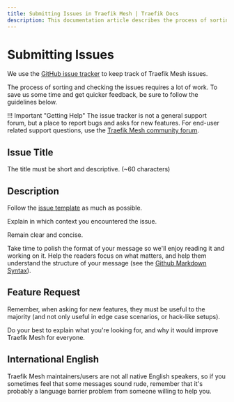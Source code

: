 ```yaml
---
title: Submitting Issues in Traefik Mesh | Traefik Docs
description: This documentation article describes the process of sorting and checking issues in Traefik Mesh.
---
```


# Submitting Issues

We use the [GitHub issue tracker](https://github.com/traefik/mesh/issues) to keep track of Traefik Mesh issues. 

The process of sorting and checking the issues requires a lot of work. To save us some time and get quicker feedback, 
be sure to follow the guidelines below.

!!! Important "Getting Help"
    The issue tracker is not a general support forum, but a place to report bugs and asks for new features.
    For end-user related support questions, use the [Traefik Mesh community forum](https://community.traefik.io/c/traefik-mesh).

## Issue Title

The title must be short and descriptive. (~60 characters)

## Description

Follow the [issue template](https://github.com/traefik/mesh/blob/master/.github/ISSUE_TEMPLATE/) as much as possible.

Explain in which context you encountered the issue.

Remain clear and concise.

Take time to polish the format of your message so we'll enjoy reading it and working on it. Help the readers focus on 
what matters, and help them understand the structure of your message (see the [Github Markdown Syntax](https://help.github.com/articles/github-flavored-markdown)).

## Feature Request

Remember, when asking for new features, they must be useful to the majority (and not only useful in edge case scenarios, or hack-like setups).

Do your best to explain what you're looking for, and why it would improve Traefik Mesh for everyone. 

## International English

Traefik Mesh maintainers/users are not all native English speakers, so if you sometimes feel that some messages sound rude, 
remember that it's probably a language barrier problem from someone willing to help you.
